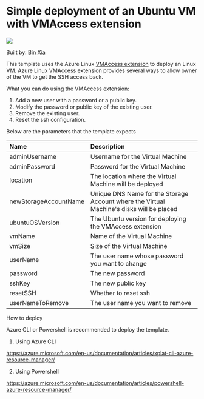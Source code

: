 # Simple deployment of an Ubuntu VM with VMAccess extension

<a href="https://portal.azure.com/#create/Microsoft.Template/uri/https%3A%2F%2Fraw.githubusercontent.com%2FAzure%2Fazure-quickstart-templates%2Fmaster%2F201-vmaccess-on-ubuntu%2Fazuredeploy.json" target="_blank">
    <img src="http://azuredeploy.net/deploybutton.png"/>
</a>

Built by: [Bin Xia](https://github.com/bingosummer)

This template uses the Azure Linux [VMAccess extension](https://github.com/Azure/azure-linux-extensions/tree/master/VMAccess) to deploy an Linux VM. Azure Linux VMAccess extension provides several ways to allow owner of the VM to get the SSH access back.

What you can do using the VMAccess extension:

1. Add a new user with a password or a public key.
2. Modify the password or public key of the existing user.
3. Remove the existing user.
4. Reset the ssh configuration.

Below are the parameters that the template expects

| Name   | Description    |
|:--- |:---|
| adminUsername  | Username for the Virtual Machine  |
| adminPassword  | Password for the Virtual Machine  |
| location | The location where the Virtual Machine will be deployed |
| newStorageAccountName  | Unique DNS Name for the Storage Account where the Virtual Machine's disks will be placed |
| ubuntuOSVersion  | The Ubuntu version for deploying the VMAccess extension |
| vmName | Name of the Virtual Machine |
| vmSize | Size of the Virtual Machine |
| userName | The user name whose password you want to change |
| password | The new password |
| sshKey | The new public key |
| resetSSH | Whether to reset ssh |
| userNameToRemove | The user name you want to remove |

How to deploy

Azure CLI or Powershell is recommended to deploy the template.

1. Using Azure CLI

  https://azure.microsoft.com/en-us/documentation/articles/xplat-cli-azure-resource-manager/

2. Using Powershell

  https://azure.microsoft.com/en-us/documentation/articles/powershell-azure-resource-manager/


